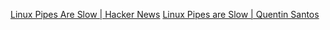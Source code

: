 
[Linux Pipes Are Slow | Hacker News](https://news.ycombinator.com/item?id=41348844)
[Linux Pipes are Slow | Quentin Santos](https://qsantos.fr/2024/08/25/linux-pipes-are-slow/)

